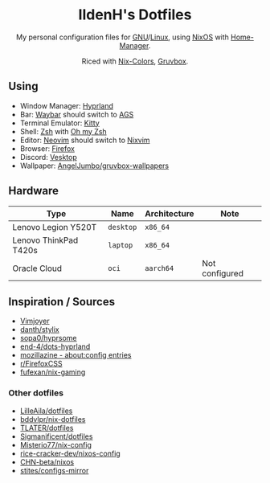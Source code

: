 <div align="center">

# IldenH's Dotfiles

My personal configuration files for [GNU](https://gnu.org)/[Linux](https://kernel.org), using [NixOS](https://nixos.org) with [Home-Manager](https://github.com/nix-community/home-manager).

Riced with [Nix-Colors](https://github.com/Misterio77/nix-colors), [Gruvbox](https://github.com/morhetz/gruvbox).

</div>

## Using
- Window Manager: [Hyprland](https://hyprland.org)
- Bar: [Waybar](https://github.com/Alexays/Waybar) should switch to [AGS](https://github.com/Aylur/ags)
- Terminal Emulator: [Kitty](https://sw.kovidgoyal.net/kitty)
- Shell: [Zsh](https://www.zsh.org) with [Oh my Zsh](https://ohmyz.sh)
- Editor: [Neovim](https://neovim.io) should switch to [Nixvim](https://github.com/nix-community/nixvim)
- Browser: [Firefox](https://www.mozilla.org/firefox)
- Discord: [Vesktop](https://github.com/Vencord/Vesktop)
- Wallpaper: [AngelJumbo/gruvbox-wallpapers](https://github.com/AngelJumbo/gruvbox-wallpapers)

## Hardware
| Type                   | Name      | Architecture | Note                  |
| ---------------------- | --------- | ------------ | --------------------- |
| Lenovo Legion Y520T    | `desktop` | `x86_64`     |                       |
| Lenovo ThinkPad T420s  | `laptop`  | `x86_64`     |                       |
| Oracle Cloud           | `oci`     | `aarch64`    | Not configured        |

## Inspiration / Sources
- [Vimjoyer](https://www.youtube.com/@vimjoyer)
- [danth/stylix](https://github.com/danth/stylix)
- [sopa0/hyprsome](https://github.com/sopa0/hyprsome)
- [end-4/dots-hyprland](https://github.com/end-4/dots-hyprland)
- [mozillazine - about:config entries](https://kb.mozillazine.org/About:config_entries)
- [r/FirefoxCSS](https://www.reddit.com/r/FirefoxCSS)
- [fufexan/nix-gaming](https://github.com/fufexan/nix-gaming)

### Other dotfiles
- [LilleAila/dotfiles](https://github.com/LilleAila/dotfiles)
- [bddvlpr/nix-dotfiles](https://github.com/bddvlpr/nix-dotfiles)
- [TLATER/dotfiles](https://github.com/TLATER/dotfiles)
- [Sigmanificent/dotfiles](https://github.com/Sigmanificient/dotfiles)
- [Misterio77/nix-config](https://github.com/Misterio77/nix-config)
- [rice-cracker-dev/nixos-config](https://github.com/rice-cracker-dev/nixos-config)
- [CHN-beta/nixos](https://github.com/CHN-beta/nixos)
- [stites/configs-mirror](https://github.com/stites/configs-mirror)
